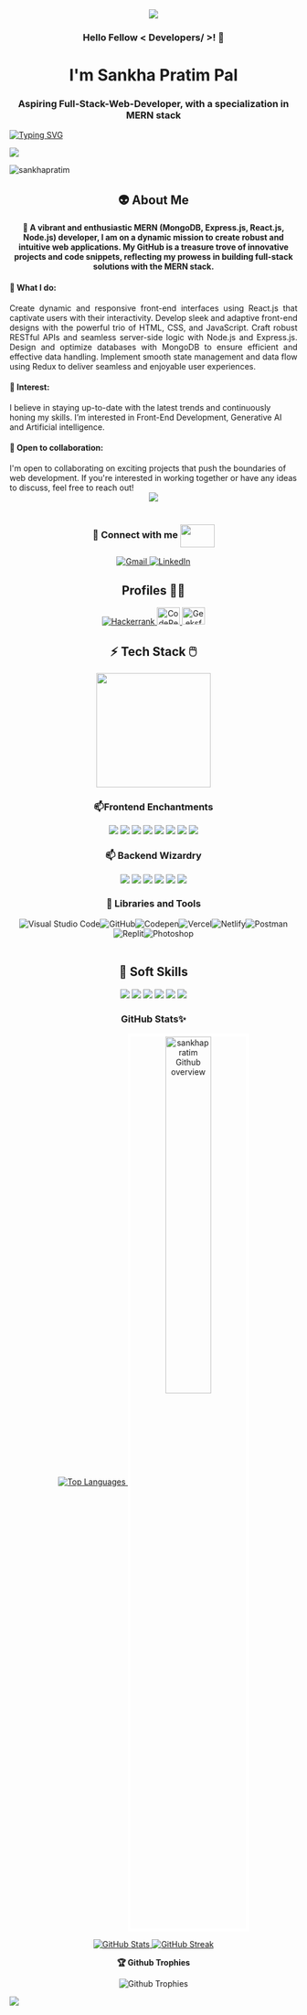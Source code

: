 <div id="header" align="center">
  <img src=https://www.lambdatest.com/resources/images/news24.gif/>
</div>

<h3 align="center">Hello Fellow < Developers/ >! 👋</h3>
<h1 align="center">I'm Sankha Pratim Pal</h1>
<h3 align="center">Aspiring Full-Stack-Web-Developer, with a specialization in MERN stack</h3>


<a href="https://git.io/typing-svg"><img src="https://readme-typing-svg.herokuapp.com?font=Fira+Code&pause=1000&center=true&vCenter=true&width=435&lines=Welcome+to+my+github+page.;Let's+explore+about+me+and+my+works" alt="Typing SVG" /></a>

<img src="https://user-images.githubusercontent.com/73097560/115834477-dbab4500-a447-11eb-908a-139a6edaec5c.gif">

<p align="left"> <img src="https://komarev.com/ghpvc/?username=sankhapratim&label=Profile%20views&color=0e75b6&style=flat" alt="sankhapratim" /> </p>

<h2 align="center" margin-top={0}> 👽 About Me</h2>

<h4 align='center'>🌱 A vibrant and enthusiastic MERN (MongoDB, Express.js, React.js, Node.js) developer, I am on a dynamic mission to create robust and intuitive web applications. My GitHub is a treasure trove of innovative projects and code snippets, reflecting my prowess in building full-stack solutions with the MERN stack.</h4>

<h4>💼 What I do:</h4>
  <p align="justify" margin-right={1em}>Create dynamic and responsive front-end interfaces using React.js that captivate users with their interactivity. Develop sleek and adaptive front-end designs with the powerful trio of HTML, CSS, and JavaScript. Craft robust RESTful APIs and seamless server-side logic with Node.js and Express.js. Design and optimize databases with MongoDB to ensure efficient and effective data handling. Implement smooth state management and data flow using Redux to deliver seamless and enjoyable user experiences.

  <h4>🎯 Interest: </h4>
    I believe in staying up-to-date with the latest trends and continuously honing my skills. I’m interested in Front-End Development, Generative AI and Artificial intelligence.

  <h4>🚀 Open to collaboration: </h4>
    I'm open to collaborating on exciting projects that push the boundaries of web development. If you're interested in working together or have any ideas to discuss, feel free to reach out!


  <div align="center"><img src="./Image/fullstack.gif"/></div>
  <br/>

<h3 align="center">💬 Connect with me <img src='https://raw.githubusercontent.com/rahulbanerjee26/githubProfileReadmeGenerator/main/gifs/handShake.gif' width="60px" height="40px" align="center"/></h3>
<p align="center">
  <a href="mailto:sankhapratimpal@gmail.com">
    <img src="https://img.shields.io/badge/Gmail-D14836?style=for-the-badge&logo=gmail&logoColor=white" alt="Gmail">
  </a>
  <a href="https://www.linkedin.com/in/sankha-pratim">
    <img src="https://img.shields.io/badge/LinkedIn-0077B5?style=for-the-badge&logo=linkedin&logoColor=white" alt="LinkedIn">
  </a>
</p>


<h2 align="center">Profiles 👨‍🎓</h2>

<p align="center">
  <a href="https://www.hackerrank.com/profile/sankhapratimpal" target="_blank">
    <img src="https://img.shields.io/badge/-Hackerrank-2EC866?style=for-the-badge&logo=HackerRank&logoColor=white" alt="Hackerrank" />
  </a>
  <a href="https://codepen.io/sankha-pratim-pal" target="_blank">
    <img src="https://raw.githubusercontent.com/rahuldkjain/github-profile-readme-generator/master/src/images/icons/Social/codepen.svg" alt="CodePen" height="30" width="40" />
  </a>
  <a href="https://auth.geeksforgeeks.org/user/sankhapr4c92" target="_blank">
    <img src="https://raw.githubusercontent.com/rahuldkjain/github-profile-readme-generator/master/src/images/icons/Social/geeks-for-geeks.svg" alt="GeeksforGeeks" height="30" width="40" />
  </a>
</p>

<h2 align='center'>⚡ Tech Stack 🖱️ </h2>
<p align='center'>
<img src="https://media.giphy.com/media/TEnXkcsHrP4YedChhA/giphy.gif" width="200" height="200" frameBorder="0" class="giphy-embed" allowFullScreen></img></p>
<h3 align='center'>📫Frontend Enchantments</h3>

<div align='center' style="display: flex, width:20px">
  <img src="https://img.shields.io/badge/HTML5-E34F26?style=for-the-badge&logo=html5&logoColor=white" />
  <img src="https://img.shields.io/badge/CSS3-1572B6?style=for-the-badge&logo=css3&logoColor=white" />
  <img src="https://img.shields.io/badge/JavaScript-323330?style=for-the-badge&logo=javascript&logoColor=F7DF1E" />
  <img src="https://img.shields.io/badge/React-20232A?style=for-the-badge&logo=react&logoColor=61DAFB" />
  <img src="https://img.shields.io/badge/Redux-593D88?style=for-the-badge&logo=redux&logoColor=white" />
  <img src="https://img.shields.io/badge/React_Router-CA4245?style=for-the-badge&logo=react-router&logoColor=white" />
  <img src="https://img.shields.io/badge/Material--UI-0081CB?style=for-the-badge&logo=material-ui&logoColor=white" />
  <img src="https://img.shields.io/badge/chakra-%234ED1C5.svg?style=for-the-badge&logo=chakraui&logoColor=white" />

  <h3 align='center'>📫 Backend Wizardry</h3>
  <img src="https://img.shields.io/badge/JWT-black?style=for-the-badge&logo=JSON%20web%20tokens" />
  <img src="https://img.shields.io/badge/Next.js-blue?style=for-the-badge&logo=next.js&logoColor=white" />
  <img src="https://img.shields.io/badge/Node.js-43853D?style=for-the-badge&logo=node.js&logoColor=white" />
  <img src="https://img.shields.io/badge/Express.js-404D59?style=for-the-badge" />
  <img src="https://img.shields.io/badge/MongoDB-2e542d?style=for-the-badge&logo=mongodb&logoColor=cyan" />
  
  <img src="https://img.shields.io/badge/Socket.io-violet?style=for-the-badge&logo=socket.io&badgeColor=black" />
  
</div>
<!-- <br/> -->

<h3 align='center'> 🧩 Libraries and Tools </h3>
<div align='center' style="display: flex; justify-content: center; flex-wrap: wrap;">
  <img src="https://img.shields.io/badge/Visual%20Studio%20Code-0078d7.svg?style=for-the-badge&logo=visual-studio-code&logoColor=white" alt="Visual Studio Code"/>
  <img src="https://img.shields.io/badge/GitHub-100000?style=for-the-badge&logo=github&logoColor=white" alt="GitHub"/>
  <img src="https://img.shields.io/badge/Codepen-000000?style=for-the-badge&logo=codepen&logoColor=white" alt="Codepen"/>
  <img src="https://img.shields.io/badge/Vercel-000000?style=for-the-badge&logo=vercel&logoColor=white" alt="Vercel"/>
  <img src="https://img.shields.io/badge/netlify-%23000000.svg?style=for-the-badge&logo=netlify&logoColor=#00C7B7" alt="Netlify"/>
  <img src="https://img.shields.io/badge/Postman-FF6C37?style=for-the-badge&logo=postman&logoColor=white" alt="Postman"/>
  <img src="https://img.shields.io/badge/replit-667881?style=for-the-badge&logo=replit&logoColor=#f26201" alt="Replit"/>
  <img src="https://img.shields.io/badge/Adobe%20Photoshop-31A8FF?style=for-the-badge&logo=Adobe%20Photoshop&logoColor=black" alt="Photoshop"/>
</div>

<br/>
<h2 align='center'> 🤝 Soft Skills</h2>
<div align='center' style="display: flex, width:20px">
<img src="https://img.shields.io/badge/Communication-0078d7.svg?style=for-the-badge&logo=communication&logoColor=white" />
  <img src="https://img.shields.io/badge/Problem%20Solving-100000?style=for-the-badge&logo=problemsolving&logoColor=white" />
  <img src="https://img.shields.io/badge/Team%20Work-430098?style=for-the-badge&logo=teamwork&logoColor=white" />
  <img src="https://img.shields.io/badge/Time%20Managment-000000?style=for-the-badge&logo=timemanagment&logoColor=white" />
  <img src="https://img.shields.io/badge/Adaptability-pink.svg?style=for-the-badge&logo=adaptability&logoColor=#00C7B7" />
  <img src="https://img.shields.io/badge/Continuous%20Learning-FF6C37?style=for-the-badge&logo=continuouslearning&logoColor=white" />
  </div>
</div>


<h3 align="center">GitHub Stats✨</h3>
<p align="center">
  <a href="https://github.com/sankhapratim">
    <img src="https://github-readme-stats.vercel.app/api/top-langs/?username=sankhapratim&theme=gruvbox&hide_border=false&include_all_commits=false&count_private=false&layout=compact" alt="Top Languages"/>
  </a>
  <a href="https://github.com/sankhapratim">
    <img width="40%" align="center" src="https://github-profile-summary-cards.vercel.app/api/cards/profile-details?username=sankhapratim&theme=gruvbox&hide_border=false" alt="sankhapratim Github overview" style="border: 5px solid white;"/>
  </a>
</p>

<p align="center">
  <a href="https://github.com/sankhapratim">
    <img src="https://github-readme-stats.vercel.app/api?username=sankhapratim&theme=gruvbox&hide_border=false&include_all_commits=false&count_private=false" alt="GitHub Stats"/>
  </a>
  <a href="https://github.com/sankhapratim">
    <img src="https://github-readme-streak-stats.herokuapp.com/?user=sankhapratim&theme=gruvbox&hide_border=false" alt="GitHub Streak"/>
  </a>
</p>







<div>
  <p align="center"><b>🏆 Github Trophies</b></p>
  <p align="center">
    <img src="https://github-profile-trophy.vercel.app/?username=sankhapratim&theme=monokai&no-frame=true&no-bg=false&margin-w=4" alt="Github Trophies"/>
  </p>
</div>

<!-- Footer image -->
<img src="https://raw.githubusercontent.com/Trilokia/Trilokia/379277808c61ef204768a61bbc5d25bc7798ccf1/bottom_header.svg"/>
